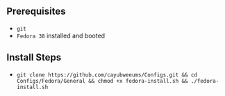 ## Prerequisites
- `git`
- `Fedora 38` installed and booted

## Install Steps
- `git clone https://github.com/cayubweeums/Configs.git && cd Configs/Fedora/General && chmod +x fedora-install.sh && ./fedora-install.sh`
